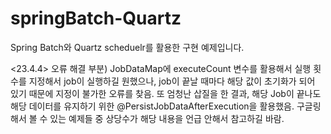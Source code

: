 # springBatch-Quartz
Spring Batch와 Quartz scheduelr를 활용한 구현 예제입니다.

<23.4.4>
오류 해결 부분)
JobDataMap에 executeCount 변수를 활용해서 실행 횟수를 지정해서 job이 실행하길 원했으나,
job이 끝날 때마다 해당 값이 초기화가 되어 있기 때문에 지정이 불가한 오류를 찾음.
또 엄청난 삽질을 한 결과, 해당 Job이 끝나도 해당 데이터를 유지하기 위한 @PersistJobDataAfterExecution을 활용했음.
구글링해서 볼 수 있는 예제들 중 상당수가 해당 내용을 언급 안해서 참고하길 바람.

